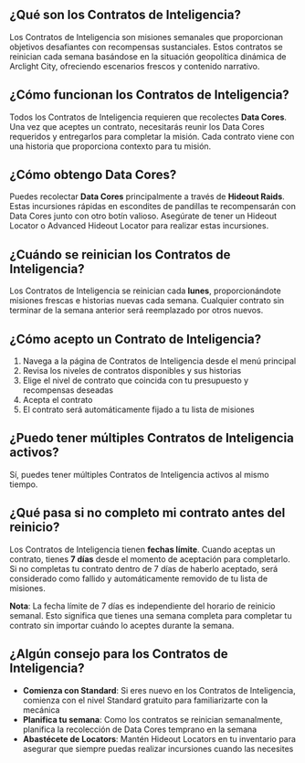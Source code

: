 ## ¿Qué son los Contratos de Inteligencia?
Los Contratos de Inteligencia son misiones semanales que proporcionan objetivos desafiantes con recompensas sustanciales. Estos contratos se reinician cada semana basándose en la situación geopolítica dinámica de Arclight City, ofreciendo escenarios frescos y contenido narrativo.

## ¿Cómo funcionan los Contratos de Inteligencia?
Todos los Contratos de Inteligencia requieren que recolectes **Data Cores**. Una vez que aceptes un contrato, necesitarás reunir los Data Cores requeridos y entregarlos para completar la misión. Cada contrato viene con una historia que proporciona contexto para tu misión.

## ¿Cómo obtengo Data Cores?
Puedes recolectar **Data Cores** principalmente a través de **Hideout Raids**. Estas incursiones rápidas en escondites de pandillas te recompensarán con Data Cores junto con otro botín valioso. Asegúrate de tener un Hideout Locator o Advanced Hideout Locator para realizar estas incursiones.

## ¿Cuándo se reinician los Contratos de Inteligencia?
Los Contratos de Inteligencia se reinician cada **lunes**, proporcionándote misiones frescas e historias nuevas cada semana. Cualquier contrato sin terminar de la semana anterior será reemplazado por otros nuevos.

## ¿Cómo acepto un Contrato de Inteligencia?
1. Navega a la página de Contratos de Inteligencia desde el menú principal
2. Revisa los niveles de contratos disponibles y sus historias
3. Elige el nivel de contrato que coincida con tu presupuesto y recompensas deseadas
4. Acepta el contrato
5. El contrato será automáticamente fijado a tu lista de misiones

## ¿Puedo tener múltiples Contratos de Inteligencia activos?
Sí, puedes tener múltiples Contratos de Inteligencia activos al mismo tiempo.

## ¿Qué pasa si no completo mi contrato antes del reinicio?
Los Contratos de Inteligencia tienen **fechas límite**. Cuando aceptas un contrato, tienes **7 días** desde el momento de aceptación para completarlo. Si no completas tu contrato dentro de 7 días de haberlo aceptado, será considerado como fallido y automáticamente removido de tu lista de misiones.

**Nota**: La fecha límite de 7 días es independiente del horario de reinicio semanal. Esto significa que tienes una semana completa para completar tu contrato sin importar cuándo lo aceptes durante la semana.
 
## ¿Algún consejo para los Contratos de Inteligencia?
- **Comienza con Standard**: Si eres nuevo en los Contratos de Inteligencia, comienza con el nivel Standard gratuito para familiarizarte con la mecánica
- **Planifica tu semana**: Como los contratos se reinician semanalmente, planifica la recolección de Data Cores temprano en la semana
- **Abastécete de Locators**: Mantén Hideout Locators en tu inventario para asegurar que siempre puedas realizar incursiones cuando las necesites

